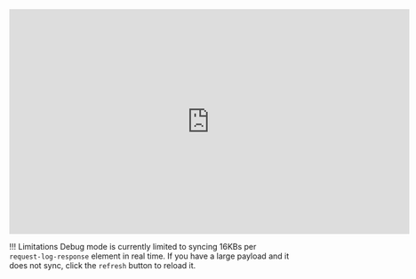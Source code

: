 <iframe width="720" height="405" src="https://www.youtube-nocookie.com/embed/AIDVP2xIW-s" frameborder="0" allow="accelerometer; autoplay; encrypted-media; gyroscope; picture-in-picture" allowfullscreen></iframe>

!!! Limitations
    Debug mode is currently limited to syncing 16KBs per `request-log-response` element in real time. If you have a large payload and it does not sync, click the `refresh` button to reload it.